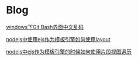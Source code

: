 # Blog

[windows下Git Bash界面中文乱码](https://github.com/milixie/Blog/issues/1)

[nodejs中使用ejs作为模板引擎如何使用layout](https://github.com/milixie/Blog/issues/2)

[nodejs中ejs作为模板引擎的时候如何使用片段视图遍历](https://github.com/milixie/Blog/issues/3)
